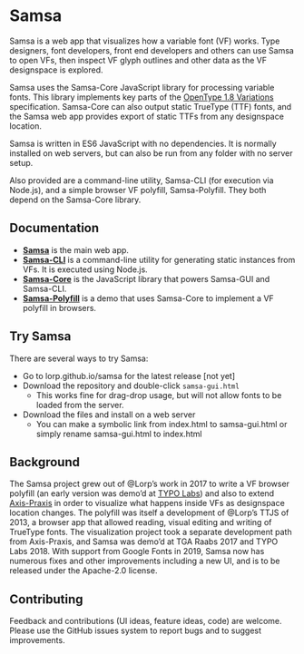 # Samsa

Samsa is a web app that visualizes how a variable font (VF) works. Type designers, font developers, front end developers and others can use Samsa to open VFs, then inspect VF glyph outlines and other data as the VF designspace is explored.

Samsa uses the Samsa-Core JavaScript library for processing variable fonts. This library implements key parts of the [OpenType 1.8 Variations](https://docs.microsoft.com/en-us/typography/opentype/spec/otvaroverview) specification. Samsa-Core can also output static TrueType (TTF) fonts, and the Samsa web app provides export of static TTFs from any designspace location.

Samsa is written in ES6 JavaScript with no dependencies. It is normally installed on web servers, but can also be run from any folder with no server setup.

Also provided are a command-line utility, Samsa-CLI (for execution via Node.js), and a simple browser VF polyfill, Samsa-Polyfill. They both depend on the Samsa-Core library.

## Documentation

* [**Samsa**](docs/samsa-gui.md) is the main web app.
* [**Samsa-CLI**](docs/samsa-cli.md) is a command-line utility for generating static instances from VFs. It is executed using Node.js.
* [**Samsa-Core**](docs/samsa-core.md) is the JavaScript library that powers Samsa-GUI and Samsa-CLI.
* [**Samsa-Polyfill**](docs/samsa-polyfill.md) is a demo that uses Samsa-Core to implement a VF polyfill in browsers.

## Try Samsa

There are several ways to try Samsa:

* Go to lorp.github.io/samsa for the latest release [not yet]
* Download the repository and double-click `samsa-gui.html`
	* This works fine for drag-drop usage, but will not allow fonts to be loaded from the server.
* Download the files and install on a web server
	* You can make a symbolic link from index.html to samsa-gui.html or simply rename samsa-gui.html to index.html

## Background

The Samsa project grew out of @Lorp’s work in 2017 to write a VF browser polyfill (an early version was demo’d at [TYPO Labs](https://www.youtube.com/watch?v=16QIZrRxafY&t=45m16s)) and also to extend [Axis-Praxis](https://www.axis-praxis.org) in order to visualize what happens inside VFs as designspace location changes. The polyfill was itself a development of @Lorp’s TTJS of 2013, a browser app that allowed reading, visual editing and writing of TrueType fonts. The visualization project took a separate development path from Axis-Praxis, and Samsa was demo’d at TGA Raabs 2017 and TYPO Labs 2018. With support from Google Fonts in 2019, Samsa now has numerous fixes and other improvements including a new UI, and is to be released under the Apache-2.0 license.

## Contributing

Feedback and contributions (UI ideas, feature ideas, code) are welcome. Please use the GitHub issues system to report bugs and to suggest improvements.